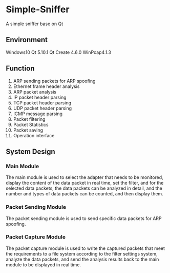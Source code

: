 # Simple-Sniffer
A simple sniffer base on Qt
## Environment
Windows10
Qt 5.10.1
Qt Create 4.6.0
WinPcap4.1.3
## Function
1. ARP sending packets for ARP spoofing
2. Ethernet frame header analysis
3. ARP packet analysis
4. IP packet header parsing
5. TCP packet header parsing
6. UDP packet header parsing
7. ICMP message parsing
8. Packet filtering
9. Packet Statistics
10. Packet saving
11. Operation interface
## System Design
### Main Module
The main module is used to select the adapter that needs to be monitored, display the content of the data packet in real time, set the filter,
and for the selected data packets, the data packets can be analyzed in detail, and the number and types of data packets can be counted, and then display them.
### Packet Sending Module
The packet sending module is used to send specific data packets for ARP spoofing.
### Packet Capture Module
The packet capture module is used to write the captured packets that meet the requirements to a file system according to the filter settings
system, analyze the data packets, and send the analysis results back to the main module to be displayed in real time.
